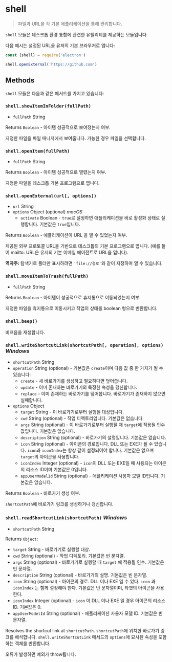 # shell

> 파일과 URL을 각 기본 애플리케이션을 통해 관리합니다.

`shell` 모듈은 데스크톱 환경 통합에 관련한 유틸리티를 제공하는 모듈입니다.

다음 예시는 설정된 URL을 유저의 기본 브라우저로 엽니다:

```javascript
const {shell} = require('electron')

shell.openExternal('https://github.com')
```

## Methods

`shell` 모듈은 다음과 같은 메서드를 가지고 있습니다:

### `shell.showItemInFolder(fullPath)`

* `fullPath` String

Returns `Boolean` - 아이템 성공적으로 보여졌는지 여부.

지정한 파일을 파일 매니저에서 보여줍니다. 가능한 경우 파일을 선택합니다.

### `shell.openItem(fullPath)`

* `fullPath` String

Returns `Boolean` - 아이템 성공적으로 열렸는지 여부.

지정한 파일을 데스크톱 기본 프로그램으로 엽니다.

### `shell.openExternal(url[, options])`

* `url` String
* `options` Object (optional) _macOS_
  * `activate` Boolean - `true`로 설정하면 애플리케이션을 바로 활성화 상태로
    실행합니다. 기본값은 `true`입니다.

Returns `Boolean` - 애플리케이션이 URL 을 열 수 있었는지 여부.

제공된 외부 프로토콜 URL을 기반으로 데스크톱의 기본 프로그램으로 엽니다. (예를 들어
mailto: URL은 유저의 기본 이메일 에이전트로 URL을 엽니다).

**역자주:** 탐색기로 폴더만 표시하려면 `'file://경로'`와 같이 지정하여 열 수 있습니다.

### `shell.moveItemToTrash(fullPath)`

* `fullPath` String

Returns `Boolean` - 아이템이 성공적으로 휴지통으로 이동되었는지 여부.

지정한 파일을 휴지통으로 이동시키고 작업의 상태를 boolean 형으로 반환합니다.

### `shell.beep()`

비프음을 재생합니다.

### `shell.writeShortcutLink(shortcutPath[, operation], options)` _Windows_

* `shortcutPath` String
* `operation` String (optional) - 기본값은 `create`이며 다음 값 중 한 가지가 될 수
  있습니다:
  * `create` - 새 바로가기를 생성하고 필요하다면 덮어씁니다.
  * `update` - 이미 존재하는 바로가기의 특정한 속성을 갱신합니다.
  * `replace` - 이미 존재하는 바로가기를 덮어씁니다. 바로가기가 존재하지 않으면
    실패합니다.
* `options` Object
  * `target` String - 이 바로가기로부터 실행될 대상입니다.
  * `cwd` String (optional) - 작업 디렉토리입니다. 기본값은 없습니다.
  * `args` String (optional) - 이 바로가기로부터 실행될 때 `target`에 적용될 인수
    값입니다. 기본값은 없습니다.
  * `description` String (optional) - 바로가기의 설명입니다. 기본값은 없습니다.
  * `icon` String (optional) - 아이콘의 경로입니다. DLL 또는 EXE가 될 수 있습니다.
    `icon`과 `iconIndex`는 항상 같이 설정되어야 합니다. 기본값은 없으며 `target`의
    아이콘을 사용합니다.
  * `iconIndex` Integer (optional) - `icon`이 DLL 또는 EXE일 때 사용되는 아이콘의
    리소스 ID이며 기본값은 0입니다.
  * `appUserModelId` String (optional) - 애플리케이션 사용자 모델 ID입니다.
    기본값은 없습니다.

Returns `Boolean` - 바로가기 생성 여부.

`shortcutPath`에 바로가기 링크를 생성하거나 갱신합니다.

### `shell.readShortcutLink(shortcutPath)` _Windows_

* `shortcutPath` String

Returns `Object`:
* `target` String - 바로가기로 실행할 대상.
* `cwd` String (optional) - 작업 디렉토리. 기본값은 빈 문자열.
* `args` String (optional) - 바로가기로 실행할 때 `target` 에 적용될 인수.
  기본값은 빈 문자열.
* `description` String (optional) - 바로가기의 설명. 기본값은 빈 문자열.
* `icon` String (optional) - 아이콘의 경로. DLL 이나 EXE 일 수 있다. `icon` 과
  `iconIndex` 는 함께 설정해야 한다. 기본값은 빈 문자열이며, 타겟의 아이콘을
  사용한다.
* `iconIndex` Integer (optional) - `icon` 이 DLL 이나 EXE 일 경우 아이콘의
  리소스 ID. 기본값은 0.
* `appUserModelId` String (optional) - 애플리케이션 사용자 모델 ID. 기본값은 빈
  문자열.

Resolves the shortcut link at `shortcutPath`.
`shortcutPath`에 위치한 바로가기 링크를 해석합니다. `shell.writeShortcutLink`
메서드의 `options`에 묘사된 속성을 포함하는 객체를 반환합니다.

오류가 발생하면 예외가 throw됩니다.
